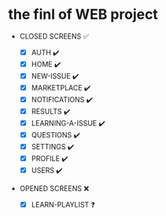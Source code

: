 # the finl of WEB project

- CLOSED SCREENS ✅

  - [x] AUTH ✔️️
  - [x] HOME ✔️️
  - [x] NEW-ISSUE ✔️️
  - [x] MARKETPLACE ✔️️
  - [x] NOTIFICATIONS ✔️️
  - [x] RESULTS ✔️️
  - [x] LEARNING-A-ISSUE ✔️️
  - [x] QUESTIONS ✔️️
  - [x] SETTINGS ✔️️
  - [x] PROFILE ✔️
  - [x] USERS ✔️

- OPENED SCREENS ❌
  - [x] LEARN-PLAYLIST ❓

